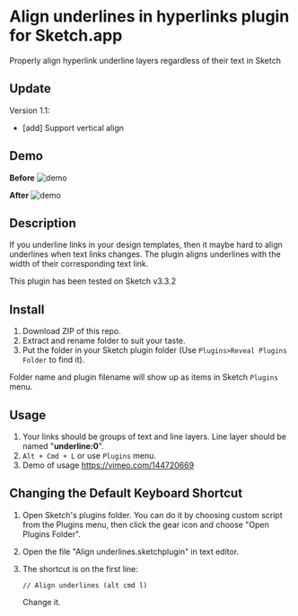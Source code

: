 # Align underlines in hyperlinks plugin for Sketch.app
Properly align hyperlink underline layers regardless of their text in Sketch

## Update

Version 1.1:

- [add]  Support vertical align


## Demo

**Before**
![demo][demo1-image]

**After**
![demo][demo2-image]

## Description

If you underline links in your design templates, then it maybe hard to align underlines when text links changes.
The plugin aligns underlines with the width of their corresponding text link.

This plugin has been tested on Sketch v3.3.2


## Install

1. Download ZIP of this repo.
2. Extract and rename folder to suit your taste.
3. Put the folder in your Sketch plugin folder (Use `Plugins>Reveal Plugins Folder` to find it).

Folder name and plugin filename will show up as items in Sketch `Plugins` menu.


## Usage

1. Your links should be groups of text and line layers. Line layer should be named "**underline:0**".
2. `Alt + Cmd + L` or use `Plugins` menu.
3. Demo of usage https://vimeo.com/144720669

## Changing the Default Keyboard Shortcut

1. Open Sketch's plugins folder. You can do it by choosing
   custom script from the Plugins menu, then click the gear icon and
choose "Open Plugins Folder".
2. Open the file "Align underlines.sketchplugin" in text
   editor.
3. The shortcut is on the first line:

    ```
    // Align underlines (alt cmd l)
    ```
    
    Change it.



[demo1-image]: http://i.imgur.com/9PL2oSM.png
[demo2-image]: http://i.imgur.com/2lbzsiq.png
